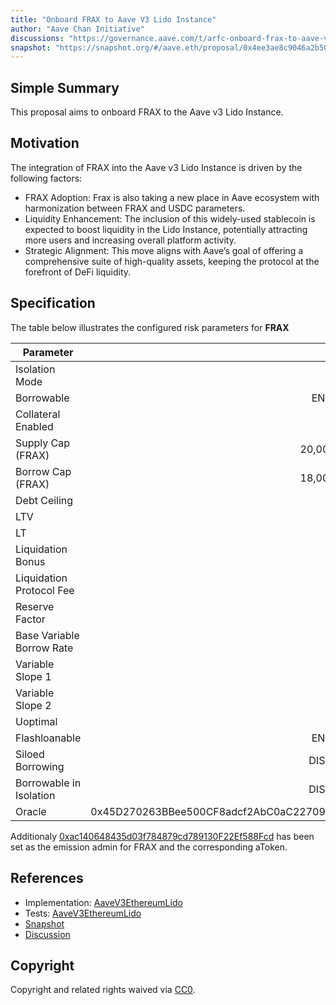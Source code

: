 ```yaml
---
title: "Onboard FRAX to Aave V3 Lido Instance"
author: "Aave Chan Initiative"
discussions: "https://governance.aave.com/t/arfc-onboard-frax-to-aave-v3-lido-instance/19300"
snapshot: "https://snapshot.org/#/aave.eth/proposal/0x4ee3ae8c9046a2b50eb1fcaa5266b86786923635d143dd5ed9e4acb898ec5fe5"
---
```


## Simple Summary

This proposal aims to onboard FRAX to the Aave v3 Lido Instance.

## Motivation

The integration of FRAX into the Aave v3 Lido Instance is driven by the following factors:

- FRAX Adoption: Frax is also taking a new place in Aave ecosystem with harmonization between FRAX and USDC parameters.
- Liquidity Enhancement: The inclusion of this widely-used stablecoin is expected to boost liquidity in the Lido Instance, potentially attracting more users and increasing overall platform activity.
- Strategic Alignment: This move aligns with Aave’s goal of offering a comprehensive suite of high-quality assets, keeping the protocol at the forefront of DeFi liquidity.

## Specification

The table below illustrates the configured risk parameters for **FRAX**

| Parameter                 |                                      Value |
| ------------------------- | -----------------------------------------: |
| Isolation Mode            |                                      false |
| Borrowable                |                                    ENABLED |
| Collateral Enabled        |                                       true |
| Supply Cap (FRAX)         |                                 20,000,000 |
| Borrow Cap (FRAX)         |                                 18,000,000 |
| Debt Ceiling              |                                      USD 0 |
| LTV                       |                                        0 % |
| LT                        |                                        0 % |
| Liquidation Bonus         |                                        0 % |
| Liquidation Protocol Fee  |                                        0 % |
| Reserve Factor            |                                       20 % |
| Base Variable Borrow Rate |                                        0 % |
| Variable Slope 1          |                                      5.5 % |
| Variable Slope 2          |                                       75 % |
| Uoptimal                  |                                       90 % |
| Flashloanable             |                                    ENABLED |
| Siloed Borrowing          |                                   DISABLED |
| Borrowable in Isolation   |                                   DISABLED |
| Oracle                    | 0x45D270263BBee500CF8adcf2AbC0aC227097b036 |

Additionaly [0xac140648435d03f784879cd789130F22Ef588Fcd](https://etherscan.io/address/0xac140648435d03f784879cd789130F22Ef588Fcd) has been set as the emission admin for FRAX and the corresponding aToken.

## References

- Implementation: [AaveV3EthereumLido](https://github.com/bgd-labs/aave-proposals-v3/blob/main/src/20241009_AaveV3EthereumLido_OnboardFRAXToAaveV3LidoInstance/AaveV3EthereumLido_OnboardFRAXToAaveV3LidoInstance_20241009.sol)
- Tests: [AaveV3EthereumLido](https://github.com/bgd-labs/aave-proposals-v3/blob/main/src/20241009_AaveV3EthereumLido_OnboardFRAXToAaveV3LidoInstance/AaveV3EthereumLido_OnboardFRAXToAaveV3LidoInstance_20241009.t.sol)
- [Snapshot](https://snapshot.org/#/aave.eth/proposal/0x4ee3ae8c9046a2b50eb1fcaa5266b86786923635d143dd5ed9e4acb898ec5fe5)
- [Discussion](https://governance.aave.com/t/arfc-onboard-frax-to-aave-v3-lido-instance/19300)

## Copyright

Copyright and related rights waived via [CC0](https://creativecommons.org/publicdomain/zero/1.0/).
